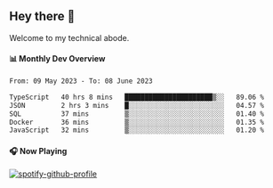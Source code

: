 ## Hey there 👋

Welcome to my technical abode.

#### 📊 Monthly Dev Overview
<!--START_SECTION:waka-->

```txt
From: 09 May 2023 - To: 08 June 2023

TypeScript   40 hrs 8 mins   ██████████████████████▒░░   89.06 %
JSON         2 hrs 3 mins    █░░░░░░░░░░░░░░░░░░░░░░░░   04.57 %
SQL          37 mins         ▒░░░░░░░░░░░░░░░░░░░░░░░░   01.40 %
Docker       36 mins         ▒░░░░░░░░░░░░░░░░░░░░░░░░   01.35 %
JavaScript   32 mins         ▒░░░░░░░░░░░░░░░░░░░░░░░░   01.20 %
```

<!--END_SECTION:waka-->

#### 🎧 Now Playing

[![spotify-github-profile](https://spotify-github-profile.vercel.app/api/view?uid=james2mid&cover_image=true&theme=natemoo-re)](https://open.spotify.com/user/james2mid?si=2b3baf2b09cb499e)

